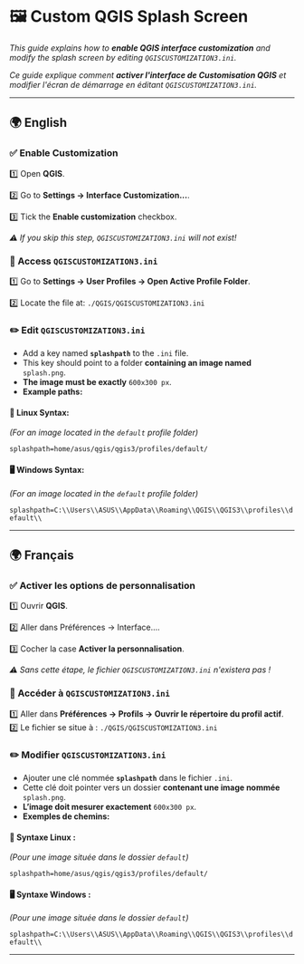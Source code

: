# 🖼️ Custom QGIS Splash Screen

*This guide explains how to **enable QGIS interface customization** and modify the splash screen by editing `QGISCUSTOMIZATION3.ini`.*

*Ce guide explique comment **activer l'interface de Customisation QGIS** et modifier l'écran de démarrage en éditant `QGISCUSTOMIZATION3.ini`.*

---

## 🌍 English

### ✅ Enable Customization
1️⃣ Open **QGIS**.

2️⃣ Go to **Settings → Interface Customization...**.

3️⃣ Tick the **Enable customization** checkbox.

  *⚠️ If you skip this step, `QGISCUSTOMIZATION3.ini` will not exist!*

### 📂 Access `QGISCUSTOMIZATION3.ini`
1️⃣ Go to **Settings → User Profiles → Open Active Profile Folder**.

2️⃣ Locate the file at:
```./QGIS/QGISCUSTOMIZATION3.ini```

### ✏️ Edit `QGISCUSTOMIZATION3.ini`
- Add a key named **`splashpath`** to the `.ini` file.  
- This key should point to a folder **containing an image named** `splash.png`.  
- **The image must be exactly** `600x300 px`.  
- **Example paths:**

#### 🐧 Linux Syntax:
*(For an image located in the `default` profile folder)*

```splashpath=home/asus/qgis/qgis3/profiles/default/```

#### 🖥️ Windows Syntax:

*(For an image located in the `default` profile folder)*

```splashpath=C:\\Users\\ASUS\\AppData\\Roaming\\QGIS\\QGIS3\\profiles\\default\\```

---

## 🌍 Français

### ✅ Activer les options de personnalisation
1️⃣ Ouvrir **QGIS**.

2️⃣ Aller dans Préférences → Interface....

3️⃣ Cocher la case **Activer la personnalisation**. 

  *⚠️ Sans cette étape, le fichier `QGISCUSTOMIZATION3.ini` n'existera pas !*

### 📂 Accéder à `QGISCUSTOMIZATION3.ini`
1️⃣ Aller dans **Préférences → Profils → Ouvrir le répertoire du profil actif**.
2️⃣ Le fichier se situe à :
```./QGIS/QGISCUSTOMIZATION3.ini```

### ✏️ Modifier `QGISCUSTOMIZATION3.ini`
- Ajouter une clé nommée **``splashpath``** dans le fichier ``.ini``.
- Cette clé doit pointer vers un dossier **contenant une image nommée** ``splash.png``.
- **L’image doit mesurer exactement** ``600x300 px``.
- **Exemples de chemins:**

#### 🐧 Syntaxe Linux :
*(Pour une image située dans le dossier `default`)*

```splashpath=home/asus/qgis/qgis3/profiles/default/```

#### 🖥️ Syntaxe Windows :
*(Pour une image située dans le dossier `default`)*

```splashpath=C:\\Users\\ASUS\\AppData\\Roaming\\QGIS\\QGIS3\\profiles\\default\\```

---
